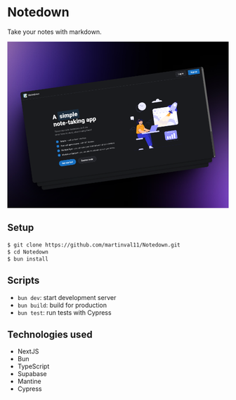 # Notedown
Take your notes with markdown.

![Image](https://github.com/martinval11/Notedown/blob/main/screenshots/home.png?raw=true)

## Setup
```shell
$ git clone https://github.com/martinval11/Notedown.git
$ cd Notedown
$ bun install
```

## Scripts
- `bun dev`: start development server
- `bun build`: build for production
- `bun test`: run tests with Cypress

## Technologies used
- NextJS
- Bun
- TypeScript
- Supabase
- Mantine
- Cypress
